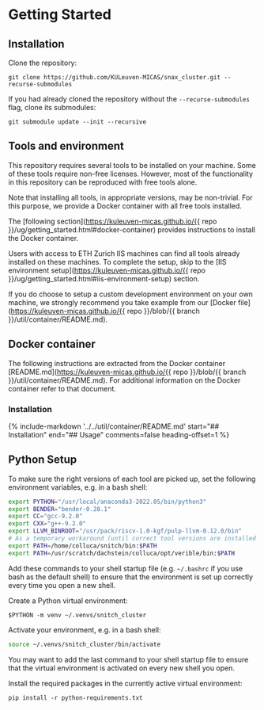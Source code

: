 <!--start-section-1-->

# Getting Started

## Installation

Clone the repository:
```shell
git clone https://github.com/KULeuven-MICAS/snax_cluster.git --recurse-submodules
```

If you had already cloned the repository without the `--recurse-submodules` flag, clone its submodules:
```shell
git submodule update --init --recursive
```

## Tools and environment

This repository requires several tools to be installed on your machine. Some of these tools require non-free licenses. However, most of the functionality in this repository can be reproduced with free tools alone.

Note that installing all tools, in appropriate versions, may be non-trivial. For this purpose, we provide a Docker container with all free tools installed.

The [following section](https://kuleuven-micas.github.io/{{ repo }}/ug/getting_started.html#docker-container) provides instructions to install the Docker container.

Users with access to ETH Zurich IIS machines can find all tools already installed on these machines. To complete the setup, skip to the [IIS environment setup](https://kuleuven-micas.github.io/{{ repo }}/ug/getting_started.html#iis-environment-setup) section.

If you do choose to setup a custom development environment on your own machine, we strongly recommend you take example from our [Docker file](https://kuleuven-micas.github.io/{{ repo }}/blob/{{ branch }}/util/container/README.md).

## Docker container

<!--end-section-1-->

The following instructions are extracted from the Docker container [README.md](https://kuleuven-micas.github.io/{{ repo }}/blob/{{ branch }}/util/container/README.md). For additional information on the Docker container refer to that document.

### Installation

{%
   include-markdown '../../util/container/README.md'
   start="## Installation"
   end="## Usage"
   comments=false
   heading-offset=1
%}

<!--start-section-2-->

## Python Setup

To make sure the right versions of each tool are picked up, set the following environment variables, e.g. in a bash shell:

```bash
export PYTHON="/usr/local/anaconda3-2022.05/bin/python3"
export BENDER="bender-0.28.1"
export CC="gcc-9.2.0"
export CXX="g++-9.2.0"
export LLVM_BINROOT="/usr/pack/riscv-1.0-kgf/pulp-llvm-0.12.0/bin"
# As a temporary workaround (until correct tool versions are installed system-wide):
export PATH=/home/colluca/snitch/bin:$PATH
export PATH=/usr/scratch/dachstein/colluca/opt/verible/bin:$PATH
```

Add these commands to your shell startup file (e.g. `~/.bashrc` if you use bash as the default shell) to ensure that the environment is set up correctly every time you open a new shell.

Create a Python virtual environment:

```shell
$PYTHON -m venv ~/.venvs/snitch_cluster
```

Activate your environment, e.g. in a bash shell:

```bash
source ~/.venvs/snitch_cluster/bin/activate
```

You may want to add the last command to your shell startup file to ensure that the virtual environment is activated on every new shell you open.

Install the required packages in the currently active virtual environment:

```shell
pip install -r python-requirements.txt
```
<!--end-section-2-->
